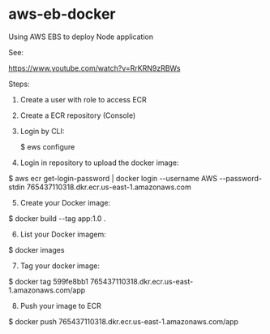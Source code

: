 # aws-eb-docker

Using AWS EBS to deploy Node application

See:

https://www.youtube.com/watch?v=RrKRN9zRBWs


Steps:

1. Create a user with role to access ECR

2. Create a ECR repository (Console)

3. Login by CLI:
   
   $ ews configure 
   
4. Login in repository to upload the docker image:

  $ aws ecr get-login-password | docker login --username AWS --password-stdin 765437110318.dkr.ecr.us-east-1.amazonaws.com
   
5. Create your Docker image:

  $ docker build --tag app:1.0 .  
  
6. List your Docker imagem:
  
 $ docker images

7. Tag your docker image:
 
 $ docker tag 599fe8bb1 765437110318.dkr.ecr.us-east-1.amazonaws.com/app
 
8. Push your image to ECR

 $ docker push 765437110318.dkr.ecr.us-east-1.amazonaws.com/app
 






